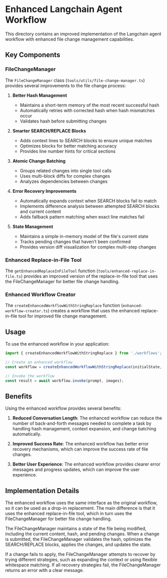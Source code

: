 # Enhanced Langchain Agent Workflow

This directory contains an improved implementation of the Langchain agent workflow with enhanced file change management capabilities.

## Key Components

### FileChangeManager

The `FileChangeManager` class (`tools/utils/file-change-manager.ts`) provides several improvements to the file change process:

1. **Better Hash Management**
   - Maintains a short-term memory of the most recent successful hash
   - Automatically retries with corrected hash when hash mismatches occur
   - Validates hash before submitting changes

2. **Smarter SEARCH/REPLACE Blocks**
   - Adds context lines to SEARCH blocks to ensure unique matches
   - Optimizes blocks for better matching accuracy
   - Provides line number hints for critical sections

3. **Atomic Change Batching**
   - Groups related changes into single tool calls
   - Uses multi-block diffs for complex changes
   - Analyzes dependencies between changes

4. **Error Recovery Improvements**
   - Automatically expands context when SEARCH blocks fail to match
   - Implements difference analysis between attempted SEARCH blocks and current content
   - Adds fallback pattern matching when exact line matches fail

5. **State Management**
   - Maintains a simple in-memory model of the file's current state
   - Tracks pending changes that haven't been confirmed
   - Provides version diff visualization for complex multi-step changes

### Enhanced Replace-in-File Tool

The `getEnhancedReplaceInFileTool` function (`tools/enhanced-replace-in-file.ts`) provides an improved version of the replace-in-file tool that uses the FileChangeManager for better file change handling.

### Enhanced Workflow Creator

The `createEnhancedWorkflowWithStringReplace` function (`enhanced-workflow-creator.ts`) creates a workflow that uses the enhanced replace-in-file tool for improved file change management.

## Usage

To use the enhanced workflow in your application:

```typescript
import { createEnhancedWorkflowWithStringReplace } from './workflows';

// Create an enhanced workflow
const workflow = createEnhancedWorkflowWithStringReplace(initialState, codeSession);

// Invoke the workflow
const result = await workflow.invoke(prompt, images);
```

## Benefits

Using the enhanced workflow provides several benefits:

1. **Reduced Conversation Length**: The enhanced workflow can reduce the number of back-and-forth messages needed to complete a task by handling hash management, context expansion, and change batching automatically.

2. **Improved Success Rate**: The enhanced workflow has better error recovery mechanisms, which can improve the success rate of file changes.

3. **Better User Experience**: The enhanced workflow provides clearer error messages and progress updates, which can improve the user experience.

## Implementation Details

The enhanced workflow uses the same interface as the original workflow, so it can be used as a drop-in replacement. The main difference is that it uses the enhanced replace-in-file tool, which in turn uses the FileChangeManager for better file change handling.

The FileChangeManager maintains a state of the file being modified, including the current content, hash, and pending changes. When a change is submitted, the FileChangeManager validates the hash, optimizes the SEARCH/REPLACE blocks, applies the changes, and updates the state.

If a change fails to apply, the FileChangeManager attempts to recover by trying different strategies, such as expanding the context or using flexible whitespace matching. If all recovery strategies fail, the FileChangeManager returns an error with a clear message.
